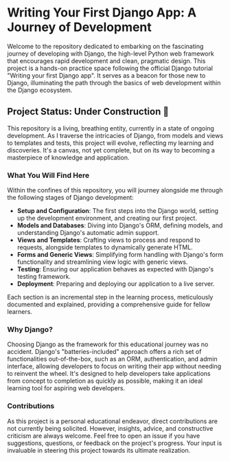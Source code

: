 # Writing Your First Django App: A Journey of Development

Welcome to the repository dedicated to embarking on the fascinating journey of developing with Django, the high-level Python web framework that encourages rapid development and clean, pragmatic design. This project is a hands-on practice space following the official Django tutorial "Writing your first Django app". It serves as a beacon for those new to Django, illuminating the path through the basics of web development within the Django ecosystem.

## Project Status: Under Construction 🚧

This repository is a living, breathing entity, currently in a state of ongoing development. As I traverse the intricacies of Django, from models and views to templates and tests, this project will evolve, reflecting my learning and discoveries. It's a canvas, not yet complete, but on its way to becoming a masterpiece of knowledge and application.

### What You Will Find Here

Within the confines of this repository, you will journey alongside me through the following stages of Django development:

- **Setup and Configuration**: The first steps into the Django world, setting up the development environment, and creating our first project.
- **Models and Databases**: Diving into Django's ORM, defining models, and understanding Django's automatic admin support.
- **Views and Templates**: Crafting views to process and respond to requests, alongside templates to dynamically generate HTML.
- **Forms and Generic Views**: Simplifying form handling with Django's form functionality and streamlining view logic with generic views.
- **Testing**: Ensuring our application behaves as expected with Django's testing framework.
- **Deployment**: Preparing and deploying our application to a live server.

Each section is an incremental step in the learning process, meticulously documented and explained, providing a comprehensive guide for fellow learners.

### Why Django?

Choosing Django as the framework for this educational journey was no accident. Django's "batteries-included" approach offers a rich set of functionalities out-of-the-box, such as an ORM, authentication, and admin interface, allowing developers to focus on writing their app without needing to reinvent the wheel. It's designed to help developers take applications from concept to completion as quickly as possible, making it an ideal learning tool for aspiring web developers.

### Contributions

As this project is a personal educational endeavor, direct contributions are not currently being solicited. However, insights, advice, and constructive criticism are always welcome. Feel free to open an issue if you have suggestions, questions, or feedback on the project's progress. Your input is invaluable in steering this project towards its ultimate realization.

